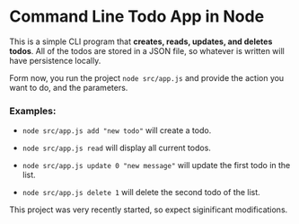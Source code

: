 # Command Line Todo App in Node


This is a simple CLI program that **creates, reads, updates, and deletes todos**. All of the todos are stored in a JSON file, so whatever is written will have persistence locally.


Form now, you run the project `node src/app.js` and provide the action you want to do, and the parameters.


### Examples:
* `node src/app.js add "new todo"` will create a todo.

* `node src/app.js read` will display all current todos.

* `node src/app.js update 0 "new message"` will update the first todo in the list.

* `node src/app.js delete 1` will delete the second todo of the list.


This project was very recently started, so expect siginificant modifications.